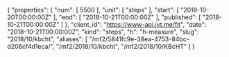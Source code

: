 {
  "properties": {
    "num": [
      5500
    ],
    "unit": [
      "steps"
    ],
    "start": [
      "2018-10-20T00:00:00Z"
    ],
    "end": [
      "2018-10-21T00:00:00Z"
    ],
    "published": [
      "2018-10-21T00:00:00Z"
    ]
  },
  "client_id": "https://www-api.jvt.me/fit",
  "date": "2018-10-21T00:00:00Z",
  "kind": "steps",
  "h": "h-measure",
  "slug": "2018/10/kbcht",
  "aliases": [
    "/mf2/5841fc9e-38ea-4753-84bc-d206cf4d1eca/",
    "/mf2/2018/10/kbcht",
    "/mf2/2018/10/KBcHT"
  ]
}
